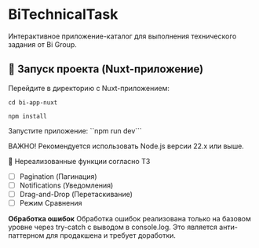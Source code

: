 # BiTechnicalTask
Интерактивное приложение-каталог для выполнения технического задания от Bi Group.

## 🚀 Запуск проекта (Nuxt-приложение)

Перейдите в директорию с Nuxt-приложением:

```
cd bi-app-nuxt
```

```
npm install
```

Запустите приложение:
``npm run dev```

ВАЖНО! Рекомендуется использовать Node.js версии 22.x или выше.

🔧 Нереализованные функции согласно ТЗ
- [ ] Pagination (Пагинация)
- [ ] Notifications (Уведомления)
- [ ] Drag-and-Drop (Перетаскивание)
- [ ] Режим Сравнения

**Обработка ошибок**
Обработка ошибок реализована только на базовом уровне через try-catch с выводом в console.log. Это является анти-паттерном для продакшена и требует доработки.

